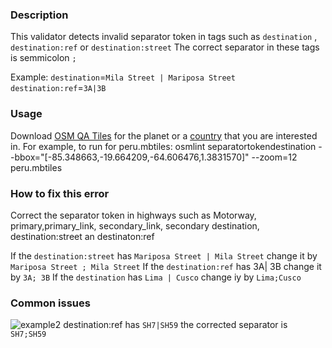 ### Description

This validator detects invalid separator token in tags such as   `destination` , `destination:ref` or `destination:street`
The correct separator in these  tags is semmicolon `;`

Example: 
`destination`=` Mila Street | Mariposa Street `
`destination:ref`=`3A|3B`

### Usage

Download [OSM QA Tiles](https://osmlab.github.io/osm-qa-tiles/) for the planet or a [country](http://osmlab.github.io/osm-qa-tiles/country.html) that you are interested in.
For example, to run for peru.mbtiles: osmlint separatortokendestination --bbox="[-85.348663,-19.664209,-64.606476,1.3831570]" --zoom=12 peru.mbtiles

### How to fix this error

Correct the separator token  in highways such as Motorway, primary,primary_link, secondary_link, secondary  destination, destination:street an destinaton:ref

If the `destination:street` has `Mariposa Street | Mila Street` change it by `Mariposa Street ; Mila Street`
If the `destination:ref` has 3A| 3B change it by `3A; 3B`
If the `destination` has  `Lima | Cusco` change iy by `Lima;Cusco`


### Common issues

![example2](https://user-images.githubusercontent.com/8483644/29380997-5cd9849c-828d-11e7-842d-f0ba864edd9c.png)
destination:ref  has `SH7|SH59`  the corrected separator is `SH7;SH59`